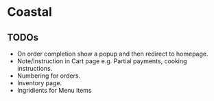 # Coastal

## TODOs

- On order completion show a popup and then redirect to homepage.
- Note/Instruction in Cart page e.g. Partial payments, cooking instructions.
- Numbering for orders.
- Inventory page.
- Ingridients for Menu items